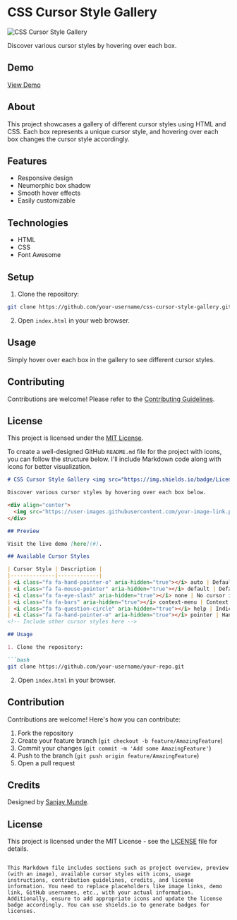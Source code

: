 # CSS Cursor Style Gallery

![CSS Cursor Style Gallery](https://img.shields.io/badge/CSS-Cursor%20Style%20Gallery-blue)

Discover various cursor styles by hovering over each box.

## Demo

[View Demo](https://your-demo-link-here.com)

## About

This project showcases a gallery of different cursor styles using HTML and CSS. Each box represents a unique cursor style, and hovering over each box changes the cursor style accordingly.

## Features

- Responsive design
- Neumorphic box shadow
- Smooth hover effects
- Easily customizable

## Technologies

- HTML
- CSS
- Font Awesome

## Setup

1. Clone the repository:

```bash
git clone https://github.com/your-username/css-cursor-style-gallery.git
```

2. Open `index.html` in your web browser.

## Usage

Simply hover over each box in the gallery to see different cursor styles.

## Contributing

Contributions are welcome! Please refer to the [Contributing Guidelines](CONTRIBUTING.md).

## License

This project is licensed under the [MIT License](LICENSE).

To create a well-designed GitHub `README.md` file for the project with icons, you can follow the structure below. I'll include Markdown code along with icons for better visualization.

```markdown
# CSS Cursor Style Gallery <img src="https://img.shields.io/badge/License-MIT-green" alt="License">

Discover various cursor styles by hovering over each box below.

<div align="center">
  <img src="https://user-images.githubusercontent.com/your-image-link.png" alt="Screenshot of the project" width="600px">
</div>

## Preview

Visit the live demo [here](#).

## Available Cursor Styles

| Cursor Style | Description |
|--------------|-------------|
| <i class="fa fa-hand-pointer-o" aria-hidden="true"></i> auto | Default cursor behavior. |
| <i class="fa fa-mouse-pointer" aria-hidden="true"></i> default | Default arrow pointer. |
| <i class="fa fa-eye-slash" aria-hidden="true"></i> none | No cursor is rendered. |
| <i class="fa fa-bars" aria-hidden="true"></i> context-menu | Context menu cursor, typically an arrow with a small menu icon. |
| <i class="fa fa-question-circle" aria-hidden="true"></i> help | Indicates that help is available. |
| <i class="fa fa-hand-pointer-o" aria-hidden="true"></i> pointer | Hand pointer, indicating a clickable element. |
<!-- Include other cursor styles here -->

## Usage

1. Clone the repository:

```bash
git clone https://github.com/your-username/your-repo.git
```

2. Open `index.html` in your browser.

## Contribution

Contributions are welcome! Here's how you can contribute:

1. Fork the repository
2. Create your feature branch (`git checkout -b feature/AmazingFeature`)
3. Commit your changes (`git commit -m 'Add some AmazingFeature'`)
4. Push to the branch (`git push origin feature/AmazingFeature`)
5. Open a pull request

## Credits

Designed by [Sanjay Munde](https://github.com/sanjay-munde).

## License

This project is licensed under the MIT License - see the [LICENSE](LICENSE) file for details.
```

This Markdown file includes sections such as project overview, preview (with an image), available cursor styles with icons, usage instructions, contribution guidelines, credits, and license information. You need to replace placeholders like image links, demo link, GitHub usernames, etc., with your actual information. Additionally, ensure to add appropriate icons and update the license badge accordingly. You can use shields.io to generate badges for licenses.
